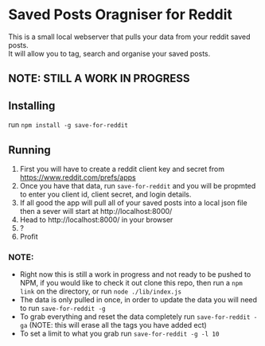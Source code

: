 # Saved Posts Oragniser for Reddit

This is a small local webserver that pulls your data from your reddit saved posts.  
It will allow you to tag, search and organise your saved posts.

## NOTE: STILL A WORK IN PROGRESS

## Installing

run `npm install -g save-for-reddit`

## Running

1. First you will have to create a reddit client key and secret from https://www.reddit.com/prefs/apps
2. Once you have that data, run `save-for-reddit` and you will be propmted to enter you client id, client secret, and login details.
3. If all good the app will pull all of your saved posts into a local json file then a sever will start at http://localhost:8000/
4. Head to http://localhost:8000/ in your browser
5. ?
6. Profit

### NOTE:

- Right now this is still a work in progress and not ready to be pushed to NPM, if you would like to check it out clone this repo, then run a `npm link` on the directory, or run `node ./lib/index.js`
- The data is only pulled in once, in order to update the data you will need to run `save-for-reddit -g`
- To grab everything and reset the data completely run `save-for-reddit -ga` (NOTE: this will erase all the tags you have added ect)
- To set a limit to what you grab run `save-for-reddit -g -l 10`
